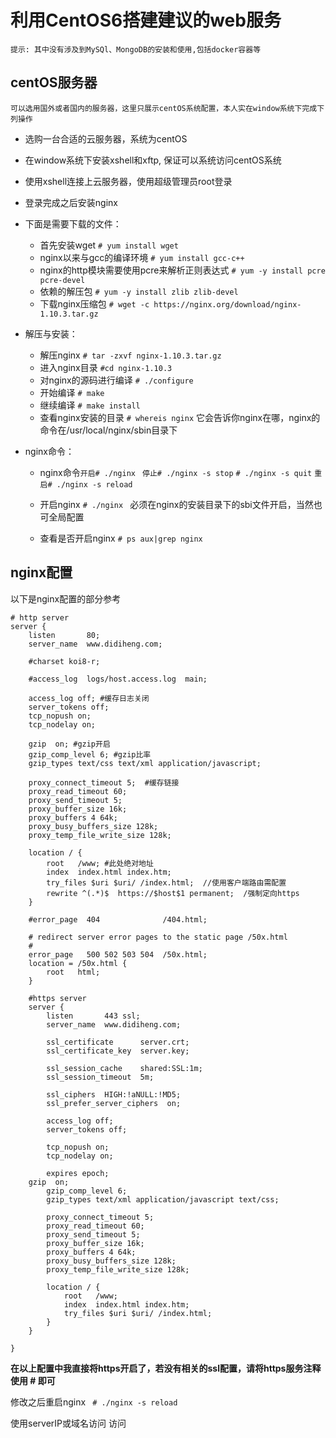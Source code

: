 # 利用CentOS6搭建建议的web服务

	提示: 其中没有涉及到MySQl、MongoDB的安装和使用,包括docker容器等

## centOS服务器

	可以选用国外或者国内的服务器，这里只展示centOS系统配置，本人实在window系统下完成下列操作

- 选购一台合适的云服务器，系统为centOS

- 在window系统下安装xshell和xftp, 保证可以系统访问centOS系统

- 使用xshell连接上云服务器，使用超级管理员root登录

* 登录完成之后安装nginx

- 下面是需要下载的文件：
	- 首先安装wget ```# yum install wget```
	- nginx以来与gcc的编译环境 ```# yum install gcc-c++```
	- nginx的http模块需要使用pcre来解析正则表达式 ```# yum -y install pcre pcre-devel```
	- 依赖的解压包 ```# yum -y install zlib zlib-devel```
	- 下载nginx压缩包 ```# wget -c https://nginx.org/download/nginx-1.10.3.tar.gz```
	
- 解压与安装：
	- 解压nginx ```# tar -zxvf nginx-1.10.3.tar.gz```
	- 进入nginx目录 ```#cd nginx-1.10.3```
	- 对nginx的源码进行编译 ```# ./configure```
	- 开始编译 ```# make```
	- 继续编译 ```# make install```
	- 查看nginx安装的目录 ```# whereis nginx``` 它会告诉你nginx在哪，nginx的命令在/usr/local/nginx/sbin目录下
	
- nginx命令：
	- nginx命令```开启# ./nginx ```
		```停止# ./nginx -s stop```
		```# ./nginx -s quit```
		```重启# ./nginx -s reload```
		
	- 开启nginx ```# ./nginx ``` 必须在nginx的安装目录下的sbi文件开启，当然也可全局配置
	- 查看是否开启nginx ```# ps aux|grep nginx```

## nginx配置

以下是nginx配置的部分参考

```
# http server
server {
    listen       80;
    server_name  www.didiheng.com;

    #charset koi8-r;

    #access_log  logs/host.access.log  main;

	access_log off; #缓存日志关闭
	server_tokens off;
	tcp_nopush on;
	tcp_nodelay on;

	gzip  on; #gzip开启
	gzip_comp_level 6; #gzip比率
	gzip_types text/css text/xml application/javascript;

	proxy_connect_timeout 5;  #缓存链接
	proxy_read_timeout 60;	
	proxy_send_timeout 5;  
	proxy_buffer_size 16k;  
	proxy_buffers 4 64k;  
	proxy_busy_buffers_size 128k;  
	proxy_temp_file_write_size 128k;     

	location / {
		root   /www; #此处绝对地址
		index  index.html index.htm;
		try_files $uri $uri/ /index.html;  //使用客户端路由需配置
		rewrite ^(.*)$  https://$host$1 permanent;  /强制定向https  	
	}

    #error_page  404              /404.html;

    # redirect server error pages to the static page /50x.html
    #
    error_page   500 502 503 504  /50x.html;
    location = /50x.html {
        root   html;
    }
    
    #https server
    server {
    	listen       443 ssl;
        server_name  www.didiheng.com;

        ssl_certificate      server.crt;
        ssl_certificate_key  server.key;

        ssl_session_cache    shared:SSL:1m;
        ssl_session_timeout  5m;

        ssl_ciphers  HIGH:!aNULL:!MD5;
        ssl_prefer_server_ciphers  on;

        access_log off;
        server_tokens off;

        tcp_nopush on;
        tcp_nodelay on;

        expires epoch;
	gzip  on;
        gzip_comp_level 6;
        gzip_types text/xml application/javascript text/css;

        proxy_connect_timeout 5;
        proxy_read_timeout 60;
        proxy_send_timeout 5;
        proxy_buffer_size 16k;
        proxy_buffers 4 64k;
        proxy_busy_buffers_size 128k;
        proxy_temp_file_write_size 128k;

        location / {
            root   /www;
            index  index.html index.htm;
            try_files $uri $uri/ /index.html;
        }
    }
    
}
```
**在以上配置中我直接将https开启了，若没有相关的ssl配置，请将https服务注释 使用 # 即可**

修改之后重启nginx 
``` # ./nginx -s reload```

使用serverIP或域名访问 访问
